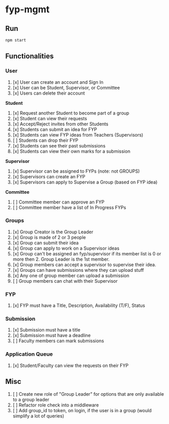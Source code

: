 # fyp-mgmt

## Run

```bash
npm start
```

## Functionalities

### User

1. [x] User can create an account and Sign In
1. [x] User can be Student, Supervisor, or Committee
1. [x] Users can delete their account

**Student**

1. [x] Request another Student to become part of a group
1. [x] Student can view their requests
1. [x] Accept/Reject invites from other Students
1. [x] Students can submit an idea for FYP
1. [x] Students can view FYP ideas from Teachers (Supervisors)
1. [ ] Students can drop their FYP
1. [x] Students can see their past submissions
1. [x] Students can view their own marks for a submission

**Supervisor**

1. [x] Supervisor can be assigned to FYPs (note: not GROUPS)
1. [x] Supervisors can create an FYP
1. [x] Supervisors can apply to Supervise a Group (based on FYP idea)

**Committee**

1. [ ] Committee member can approve an FYP
1. [ ] Committee member have a list of In Progress FYPs

### Groups

1. [x] Group Creator is the Group Leader
1. [x] Group is made of 2 or 3 people
1. [x] Group can submit their idea
1. [x] Group can apply to work on a Supervisor ideas
1. [x] Group can't be assigned an fyp/supervisor if its member list is 0 or more then 2. Group Leader is the 1st member.
1. [x] Group members can accept a supervisor to supervise their idea.
1. [x] Groups can have submissions where they can upload stuff
1. [x] Any one of group member can upload a submission
1. [ ] Group members can chat with their Supervisor

### FYP

1. [x] FYP must have a Title, Description, Availability (T/F), Status

### Submission

1. [x] Submission must have a title
1. [x] Submission must have a deadline
1. [ ] Faculty members can mark submissions

### Application Queue

1. [x] Student/Faculty can view the requests on their FYP

## Misc

1. [ ] Create new role of "Group Leader" for options that are only available to a group leader
1. [ ] Refactor role check into a middleware
1. [ ] Add group_id to token, on login, if the user is in a group (would simplify a lot of queries)
